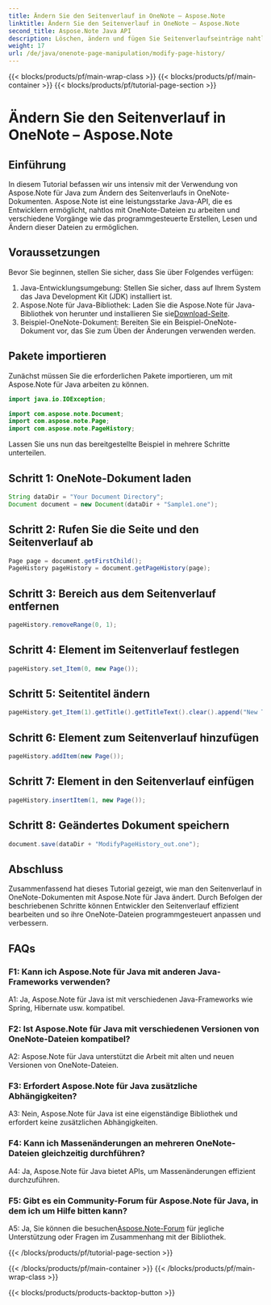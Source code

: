 ```yaml
---
title: Ändern Sie den Seitenverlauf in OneNote – Aspose.Note
linktitle: Ändern Sie den Seitenverlauf in OneNote – Aspose.Note
second_title: Aspose.Note Java API
description: Löschen, ändern und fügen Sie Seitenverlaufseinträge nahtlos hinzu! Schritt-für-Schritt-Anleitung und Code zum Beherrschen von OneNote mit Aspose.Note. #OneNote #Java #Aspose
weight: 17
url: /de/java/onenote-page-manipulation/modify-page-history/
---
```


{{< blocks/products/pf/main-wrap-class >}}
{{< blocks/products/pf/main-container >}}
{{< blocks/products/pf/tutorial-page-section >}}

# Ändern Sie den Seitenverlauf in OneNote – Aspose.Note

## Einführung

In diesem Tutorial befassen wir uns intensiv mit der Verwendung von Aspose.Note für Java zum Ändern des Seitenverlaufs in OneNote-Dokumenten. Aspose.Note ist eine leistungsstarke Java-API, die es Entwicklern ermöglicht, nahtlos mit OneNote-Dateien zu arbeiten und verschiedene Vorgänge wie das programmgesteuerte Erstellen, Lesen und Ändern dieser Dateien zu ermöglichen.

## Voraussetzungen

Bevor Sie beginnen, stellen Sie sicher, dass Sie über Folgendes verfügen:

1. Java-Entwicklungsumgebung: Stellen Sie sicher, dass auf Ihrem System das Java Development Kit (JDK) installiert ist.
2.  Aspose.Note für Java-Bibliothek: Laden Sie die Aspose.Note für Java-Bibliothek von herunter und installieren Sie sie[Download-Seite](https://releases.aspose.com/note/java/).
3. Beispiel-OneNote-Dokument: Bereiten Sie ein Beispiel-OneNote-Dokument vor, das Sie zum Üben der Änderungen verwenden werden.

## Pakete importieren

Zunächst müssen Sie die erforderlichen Pakete importieren, um mit Aspose.Note für Java arbeiten zu können.

```java
import java.io.IOException;

import com.aspose.note.Document;
import com.aspose.note.Page;
import com.aspose.note.PageHistory;
```

Lassen Sie uns nun das bereitgestellte Beispiel in mehrere Schritte unterteilen.

## Schritt 1: OneNote-Dokument laden

```java
String dataDir = "Your Document Directory";
Document document = new Document(dataDir + "Sample1.one");
```

## Schritt 2: Rufen Sie die Seite und den Seitenverlauf ab

```java
Page page = document.getFirstChild();
PageHistory pageHistory = document.getPageHistory(page);
```

## Schritt 3: Bereich aus dem Seitenverlauf entfernen

```java
pageHistory.removeRange(0, 1);
```

## Schritt 4: Element im Seitenverlauf festlegen

```java
pageHistory.set_Item(0, new Page());
```

## Schritt 5: Seitentitel ändern

```java
pageHistory.get_Item(1).getTitle().getTitleText().clear().append("New Title");
```

## Schritt 6: Element zum Seitenverlauf hinzufügen

```java
pageHistory.addItem(new Page());
```

## Schritt 7: Element in den Seitenverlauf einfügen

```java
pageHistory.insertItem(1, new Page());
```

## Schritt 8: Geändertes Dokument speichern

```java
document.save(dataDir + "ModifyPageHistory_out.one");
```

## Abschluss

Zusammenfassend hat dieses Tutorial gezeigt, wie man den Seitenverlauf in OneNote-Dokumenten mit Aspose.Note für Java ändert. Durch Befolgen der beschriebenen Schritte können Entwickler den Seitenverlauf effizient bearbeiten und so ihre OneNote-Dateien programmgesteuert anpassen und verbessern.

## FAQs

### F1: Kann ich Aspose.Note für Java mit anderen Java-Frameworks verwenden?

A1: Ja, Aspose.Note für Java ist mit verschiedenen Java-Frameworks wie Spring, Hibernate usw. kompatibel.

### F2: Ist Aspose.Note für Java mit verschiedenen Versionen von OneNote-Dateien kompatibel?

A2: Aspose.Note für Java unterstützt die Arbeit mit alten und neuen Versionen von OneNote-Dateien.

### F3: Erfordert Aspose.Note für Java zusätzliche Abhängigkeiten?

A3: Nein, Aspose.Note für Java ist eine eigenständige Bibliothek und erfordert keine zusätzlichen Abhängigkeiten.

### F4: Kann ich Massenänderungen an mehreren OneNote-Dateien gleichzeitig durchführen?

A4: Ja, Aspose.Note für Java bietet APIs, um Massenänderungen effizient durchzuführen.

### F5: Gibt es ein Community-Forum für Aspose.Note für Java, in dem ich um Hilfe bitten kann?

 A5: Ja, Sie können die besuchen[Aspose.Note-Forum](https://forum.aspose.com/c/note/28) für jegliche Unterstützung oder Fragen im Zusammenhang mit der Bibliothek.

{{< /blocks/products/pf/tutorial-page-section >}}

{{< /blocks/products/pf/main-container >}}
{{< /blocks/products/pf/main-wrap-class >}}

{{< blocks/products/products-backtop-button >}}
